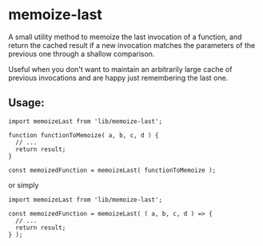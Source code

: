 # memoize-last

A small utility method to memoize the last invocation of a function, and
return the cached result if a new invocation matches the parameters of the
previous one through a shallow comparison.

Useful when you don't want to maintain an arbitrarily large cache of previous
invocations and are happy just remembering the last one.

## Usage:

```
import memoizeLast from 'lib/memoize-last';

function functionToMemoize( a, b, c, d ) {
  // ...
  return result;
}

const memoizedFunction = memoizeLast( functionToMemoize );
```

or simply

```
import memoizeLast from 'lib/memoize-last';

const memoizedFunction = memoizeLast( ( a, b, c, d ) => {
  // ...
  return result;
} );
```

